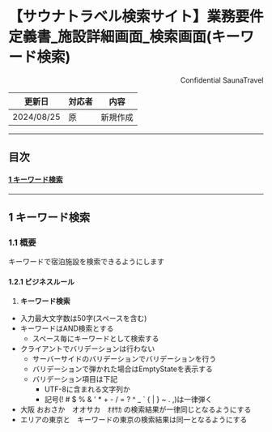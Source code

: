 # 【サウナトラベル検索サイト】業務要件定義書\_施設詳細画面\_検索画面(キーワード検索)

<div style="text-align: right;">
Confidential SaunaTravel
</div>

|更新日|対応者|内容|
|-|-|-|
| 2024/08/25 | 原 | 新規作成 |

***

## 目次
#### [1 キーワード検索](#anchor1)

***

<a id="anchor1"></a>

## 1 キーワード検索


### 1.1 概要

キーワードで宿泊施設を検索できるようにします

#### 1.2.1 ビジネスルール

1. **キーワード検索**
- 入力最大文字数は50字(スペースを含む)
- キーワードはAND検索とする
  - スペース毎にキーワードとして検索する
- クライアントでバリデーションは行わない
  - サーバーサイドのバリデーションでバリデーションを行う
  - バリデーションで弾かれた場合はEmptyStateを表示する
  - バリデーション項目は下記
    - UTF-8に含まれる文字列か
    - 記号(! # $ % & ' * + - / = ? ^ _ ` { \| } ~ . ,)は一律弾く
- 大阪 おおさか　オオサカ　ｵｵｻｶ の検索結果が一律同じとなるようにする
- エリアの東京と　キーワードの東京の検索結果は同一となるようにする
